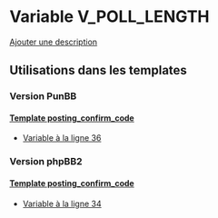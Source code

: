 # Variable V_POLL_LENGTH
[Ajouter une description](https://fa-tvars.appspot.com/var/V_POLL_LENGTH)

## Utilisations dans les templates

### Version PunBB

#### [Template posting_confirm_code](punbb/posting_confirm_code.md)
* [Variable &agrave; la ligne 36](../punbb/posting_confirm_code.tpl#L36)

### Version phpBB2

#### [Template posting_confirm_code](subsilver/posting_confirm_code.md)
* [Variable &agrave; la ligne 34](../subsilver/posting_confirm_code.tpl#L34)